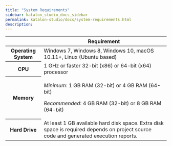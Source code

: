 ```yaml
---
title: "System Requirements" 
sidebar: katalon_studio_docs_sidebar
permalink: katalon-studio/docs/system-requirements.html 
description: 
---
```

<table class="" style="table-layout: fixed;"><thead><tr><th class="" style="">&nbsp;</th><th class="" style="">Requirement</th></tr></thead><tbody class="" style=""><tr class="" style=""><th class="" style="">Operating System</th><td class="" style="">Windows 7, Windows 8, Windows 10, macOS 10.11+, Linux (Ubuntu based)</td></tr><tr class="" style=""><th class="" style="">CPU</th><td class="" style="">1 GHz or faster 32-bit (x86) or 64-bit (x64) processor</td></tr><tr class="" style=""><th class="" style="">Memory</th><td class="" style=""><p class="" style=""><em class="" style="">Minimum</em>: 1 GB RAM (32-bit) or 4 GB RAM (64-bit)</p><p class="" style=""><em class="" style="">Recommended</em>: 4<span class="" style=""> GB RAM (32-bit) or 8 GB RAM (64-bit)</span></p></td></tr><tr class="" style=""><th class="" colspan="1" style="">Hard Drive</th><td class="" colspan="1" style="">At least 1 GB available hard disk space. Extra disk space is required depends on project source code and generated execution reports.</td></tr></tbody></table>